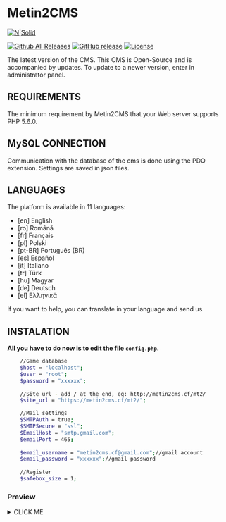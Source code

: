 Metin2CMS
=========
[![N|Solid](https://i.imgur.com/dS8151Q.png)](https://metin2cms.cf/v2)

[![Github All Releases](https://img.shields.io/github/downloads/IonutPopescuRO/Metin2CMS/total.svg)]()
[![GitHub release](https://img.shields.io/github/release/IonutPopescuRO/Metin2CMS.svg?color=%23f17e3f)]()
[![License](https://img.shields.io/github/license/IonutPopescuRO/Metin2CMS.svg?color=%230d7ebf)]()

The latest version of the CMS. This CMS is Open-Source and is accompanied by updates. To update to a newer version, enter in administrator panel.


REQUIREMENTS
------------

The minimum requirement by Metin2CMS that your Web server supports PHP 5.6.0.

MySQL CONNECTION
------------

Communication with the database of the cms is done using the PDO extension. Settings are saved in json files. 

LANGUAGES
------------
The platform is available in 11 languages:

  - [en]	English 	
  - [ro] 	Română 	
  - [fr] 	Français 	
  - [pl] 	Polski 	
  - [pt-BR] 	Português (BR) 	
  - [es] 	Español 	
  - [it] 	Italiano
  - [tr] 	Türk
  - [hu] 	Magyar 	
  - [de] 	Deutsch
  - [el] 	Ελληνικά
  
If you want to help, you can translate in your language and send us.

INSTALATION
------------

**All you have to do now is to edit the file `config.php`.**

```sh
	//Game database
	$host = "localhost";
	$user = "root";
	$password = "xxxxxx";
	
	//Site url - add / at the end, eg: http://metin2cms.cf/mt2/
	$site_url = "https://metin2cms.cf/mt2/";

	//Mail settings
	$SMTPAuth = true;
	$SMTPSecure = "ssl";
	$EmailHost = "smtp.gmail.com";
	$emailPort = 465;
	
	$email_username = "metin2cms.cf@gmail.com";//gmail account
	$email_password = "xxxxxx";//gmail password
	
	//Register
	$safebox_size = 1;
```

### Preview
<details><summary>CLICK ME</summary>
<p>
	<img src="https://i.imgur.com/EAR2Jc1.png"></img>
	<img src="https://i.imgur.com/PMnWEUy.png"></img>
	<img src="https://i.imgur.com/y4ivCJu.png"></img>
	<img src="https://i.imgur.com/GZgQ2tR.png"></img>
	<img src="https://i.imgur.com/1rRl1a5.png"></img>
	<img src="https://i.imgur.com/4884Z6K.png"></img>
	<img src="https://i.imgur.com/PC7CL34.png"></img>
	<img src="https://i.imgur.com/YSoe3CM.png"></img>
	<img src="https://i.imgur.com/J3zrrYK.png"></img>
</p>
</details>

